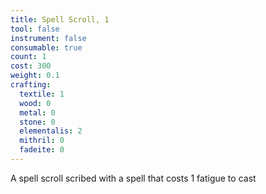 ```yaml
---
title: Spell Scroll, 1
tool: false
instrument: false
consumable: true
count: 1
cost: 300
weight: 0.1
crafting:
  textile: 1
  wood: 0
  metal: 0
  stone: 0
  elementalis: 2
  mithril: 0
  fadeite: 0
---
```

A spell scroll scribed with a spell that costs 1 fatigue to cast
